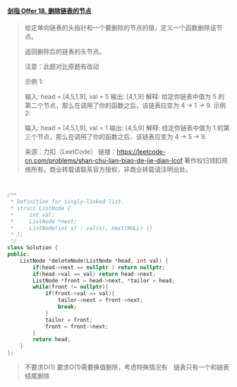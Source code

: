 #### [剑指 Offer 18. 删除链表的节点](https://leetcode-cn.com/problems/shan-chu-lian-biao-de-jie-dian-lcof/)

> 给定单向链表的头指针和一个要删除的节点的值，定义一个函数删除该节点。
>
> 返回删除后的链表的头节点。
>
> 注意：此题对比原题有改动
>
> 示例 1:
>
> 输入: head = [4,5,1,9], val = 5
> 输出: [4,1,9]
> 解释: 给定你链表中值为 5 的第二个节点，那么在调用了你的函数之后，该链表应变为 4 -> 1 -> 9.
> 示例 2:
>
> 输入: head = [4,5,1,9], val = 1
> 输出: [4,5,9]
> 解释: 给定你链表中值为 1 的第三个节点，那么在调用了你的函数之后，该链表应变为 4 -> 5 -> 9.
>
> 来源：力扣（LeetCode）
> 链接：https://leetcode-cn.com/problems/shan-chu-lian-biao-de-jie-dian-lcof
> 著作权归领扣网络所有。商业转载请联系官方授权，非商业转载请注明出处。
>
> 

```c++


/**
 * Definition for singly-linked list.
 * struct ListNode {
 *     int val;
 *     ListNode *next;
 *     ListNode(int x) : val(x), next(NULL) {}
 * };
 */
class Solution {
public:
    ListNode *deleteNode(ListNode *head, int val) {
        if(head->next == nullptr ) return nullptr;
        if(head->val == val) return head->next;
        ListNode *front = head->next, *tailor = head;
        while(front != nullptr){
            if(front->val == val){
                tailor->next = front->next;
                break;
            }
            tailor = front;
            front = front->next;
        }
        return head;
    }
};

```



> 不要求O(1) 要求O(1)需要换值删除，考虑特殊情况有　链表只有一个和链表结尾删除